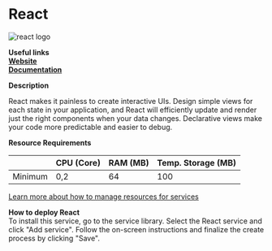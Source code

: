 # React

![react logo](https://api.mogenius.com/file/id/1c23208c-dbc7-47ec-91ca-ccc1b7659e4d)

**Useful links**  
**[Website](https://reactjs.org/)**  
**[Documentation](https://reactjs.org/docs/getting-started.html)**  

**Description**

React makes it painless to create interactive UIs. Design simple views for each state in your application, and React will efficiently update and render just the right components when your data changes. Declarative views make your code more predictable and easier to debug.

**Resource Requirements**

||CPU (Core)|RAM (MB)  |Temp. Storage (MB)|
|--|--|--|--|
| Minimum | 0,2 |64| 100

[Learn more about how to manage resources for services](./../../development/resources.md)

**How to deploy React**  
To install this service, go to the service library. Select the React service and click "Add service". Follow the on-screen instructions and finalize the create process by clicking "Save".  

